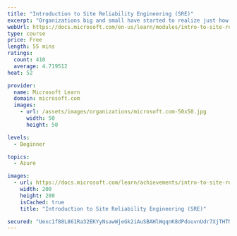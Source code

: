 ```yaml
---
title: "Introduction to Site Reliability Engineering (SRE)"
excerpt: "Organizations big and small have started to realize just how crucial system and application reliability is to their business. They’ve also learned just how difficult it is to maintain that reliability while iterating at the speed demanded by the marketplace. Site Reliability Engineering (SRE) is a proven approach to this challenge."
webUrl: https://docs.microsoft.com/en-us/learn/modules/intro-to-site-reliability-engineering/
type: course
price: Free
length: 55 mins
ratings:
  count: 410
  average: 4.719512
heat: 52

provider:
  name: Microsoft Learn
  domain: microsoft.com
  images:
    - url: /assets/images/organizations/microsoft.com-50x50.jpg
      width: 50
      height: 50

levels:
  - Beginner

topics:
  - Azure

images:
  - url: https://docs.microsoft.com/learn/achievements/intro-to-site-reliability-engineering-sre-social.png
    width: 200
    height: 200
    isCached: true
    title: "Introduction to Site Reliability Engineering (SRE)"

secured: "Uexc1f88L861Ra32EKYyNsawWjeGk2iAuSBAHlWqqnK8dPdouvnUdr7XjTHTNCsCYTAopKHETKtDkFyeeYzn0OhpASB6XFGvdjzq7g73iQNr9lavSYfeGKaMZkTK+QsIchZLWs/9vW0CLlL/+CaF4aWWKMJwHHZYWxwR9cKUcMIk4pLxXjMB4NCx+2/sEjIOrDltrmrGkA5JyDTw+3hpLrajel3RUEVsZnsRzH5xBL53ViiTVlQL3twCfPCxIaLCMsAj2DP0v58A8owMZtnsVib7t49nA/gtEUERoiq+t1dO/ZOIZc9mTwXLxz+/EW9deMIeoiYiFbOEpHOixFWiqKtptyKSQTFJvXHmPpr96yGpBLPQEF8l3Ha7rIGd8TrDCiUwbtg2ijxsjePU6ckyvQ==;hhP4Gr/TE/Hm/Hbg/zeGbw=="
---
```


